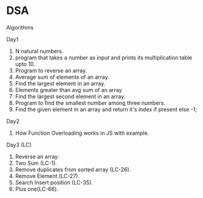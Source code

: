 # DSA

Algorithms

Day1

1. N natural numbers.
2. program that takes a number as input and prints its multiplication table upto 10.
3. Program to reverse an array.
4. Average sum of elements of an array.
5. Find the largest element in an array.
6. Elements greater than avg sum of an array
7. Find the largest second element in an array.
8. Program to find the smallest number among three numbers.
9. Find the given element in an array and return it's index if present else -1;

Day2

1. How Function Overloading works in JS with example.

Day3 (LC)

1. Reverse an array.
2. Two Sum (LC-1).
3. Remove duplicates from sorted array (LC-26).
4. Remove Element (LC-27).
5. Search Insert position (LC-35).
6. Plus one(LC-66).

